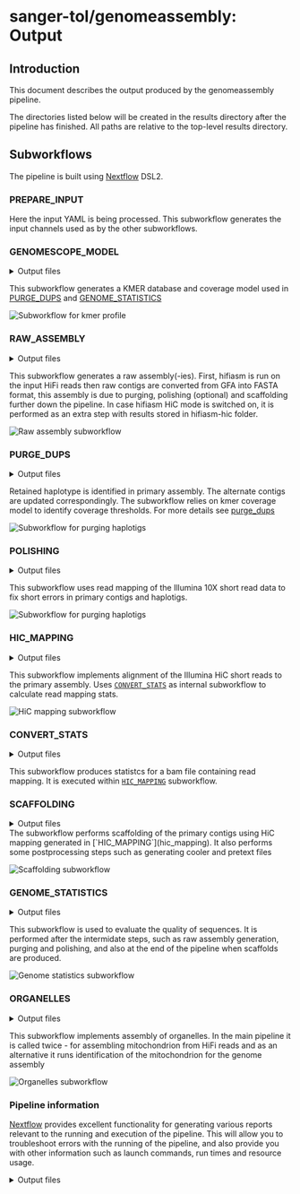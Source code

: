 # sanger-tol/genomeassembly: Output

## Introduction

This document describes the output produced by the genomeassembly pipeline.

The directories listed below will be created in the results directory after the pipeline has finished. All paths are relative to the top-level results directory.

<!-- TODO nf-core: Write this documentation describing your workflow's output -->

## Subworkflows

The pipeline is built using [Nextflow](https://www.nextflow.io/) DSL2.

### PREPARE_INPUT

Here the input YAML is being processed. This subworkflow generates the input channels used as by the other subworkflows.</p>

### GENOMESCOPE_MODEL

<details markdown="1">
  <summary>Output files</summary>
  
  - <code>kmer/*ktab</code>
    - kmer table file
  - <code>kmer/*hist</code>
    - kmer histogram file
  - <code>kmer/*model.txt</code>
    - genomescope model in text format
  - <code>kmer/*[linear,log]_plot.png</code>
    - genomescope kmer plots
  
</details>

This subworkflow generates a KMER database and coverage model used in [PURGE_DUPS](#purge_dups) and [GENOME_STATISTICS](#genome_statistics) </p>

![Subworkflow for kmer profile](images/v1/genomescope_model.png)

### RAW_ASSEMBLY

<details markdown="1">
  <summary>Output files</summary>
  
  - <code>.\*hifiasm.\*/.*p_ctg.[g]fa</code>
    - primary assembly in GFA and FASTA format; for more details refer to [hifiasm output](https://hifiasm.readthedocs.io/en/latest/interpreting-output.html) 
  - <code>.\*hifiasm.\*/.*a_ctg.[g]fa</code>
    - haplotigs in GFA and FASTA format; for more details refer to [hifiasm output](https://hifiasm.readthedocs.io/en/latest/interpreting-output.html)
  - <code>.\*hifiasm.\*/.*bin</code>
    - internal binary hifiasm files; for more details refer [here](https://hifiasm.readthedocs.io/en/latest/faq.html#id12)
  
</details>

This subworkflow generates a raw assembly(-ies). First, hifiasm is run on the input HiFi reads then raw contigs are converted from GFA into FASTA format, this assembly is due to purging, polishing (optional) and scaffolding further down the pipeline.
In case hifiasm HiC mode is switched on, it is performed as an extra step with results stored in hifiasm-hic folder.</p>

![Raw assembly subworkflow](images/v1/raw_assembly.png)

### PURGE_DUPS

<details markdown="1">
  <summary>Output files</summary>
  
  - <code>\*.hifiasm..\*/purged.fa</code>
    - purged primary contigs
  - <code>\*.hifiasm..\*/purged.htigs.fa</code>
    - haplotigs after purging  
  - other files from the purge_dups pipeline
    - for details refer [here](https://github.com/dfguan/purge_dups)
</details>

Retained haplotype is identified in primary assembly. The alternate contigs are updated correspondingly.
The subworkflow relies on kmer coverage model to identify coverage thresholds. For more details see [purge_dups](https://github.com/dfguan/purge_dups)

</p>

![Subworkflow for purging haplotigs](images/v1/purge_dups.png)

### POLISHING

<details markdown="1">
  <summary>Output files</summary>
  
  - <code>\*.hifiasm..\*/polishing/.*consensus.fa</code>
    - polished joined primary and haplotigs assembly
  - <code>\*.hifiasm..\*/polishing/merged.vcf.gz</code>
    - unfiltered variants
  - <code>\*.hifiasm..\*/polishing/merged.vcf.gz.tbi</code>
    - index file
  - <code>\*.hifiasm..\*/polishing/refdata-*</code>
    - Longranger assembly indices

</details>

This subworkflow uses read mapping of the Illumina 10X short read data to fix short errors in primary contigs and haplotigs.</p>

![Subworkflow for purging haplotigs](images/v1/polishing.png)

### HIC_MAPPING

<details markdown="1">
  <summary>Output files</summary>
  
  - <code>\*.hifiasm..\*/scaffolding/.*_merged_sorted.bed</code>
    - bed file obtained from merged mkdup bam
  - <code>\*.hifiasm..\*/scaffolding/.*mkdup.bam</code>
    - final read mapping bam with mapped reads  
</details>

This subworkflow implements alignment of the Illumina HiC short reads to the primary assembly. Uses [`CONVERT_STATS`](#convert_stats) as internal subworkflow to calculate read mapping stats.</p>

![HiC mapping subworkflow](images/v1/hic-mapping.png)

### CONVERT_STATS

<details markdown="1">
  <summary>Output files</summary>
  - <code>\*.hifiasm..\*/scaffolding/.*.stats</code>
    - output of samtools stats 
  - <code>\*.hifiasm..\*/scaffolding/.*.idxstats</code>
    - output of samtools idxstats
  - <code>\*.hifiasm..\*/scaffolding/.*.flagstat</code>
    - output of samtools flagstat  
</details>

This subworkflow produces statistcs for a bam file containing read mapping. It is executed within [`HIC_MAPPING`](hic_mapping) subworkflow.</p>

### SCAFFOLDING

<details markdown="1">
  <summary>Output files</summary>
  
  - <code>\*.hifiasm..\*/scaffolding/yahs/out.break.yahs/out_scaffolds_final.fa</code>
    - scaffolds in FASTA format
  - <code>\*.hifiasm..\*/scaffolding/yahs/out.break.yahs/out_scaffolds_final.agp</code>
    - coordinates of contigs relative to scaffolds
  - <code>\*.hifiasm..\*/scaffolding/yahs/out.break.yahs/alignments_sorted.txt</code>
    - Alignments for Juicer in text format
  - <code>\*.hifiasm..\*/scaffolding/yahs/out.break.yahs/yahs_scaffolds.hic</code>
    - Juicer HiC map
  - <code>\*.hifiasm..\*/scaffolding/yahs/out.break.yahs/*cool</code>
    - HiC map for cooler
  - <code>\*.hifiasm..\*/scaffolding/yahs/out.break.yahs/*.FullMap.png</code>
    - Pretext snapshot

</details>
The subworkflow performs scaffolding of the primary contigs using HiC mapping generated in [`HIC_MAPPING`](hic_mapping). It also performs some postprocessing steps such as generating cooler and pretext files</p>

![Scaffolding subworkflow](images/v1/scaffolding.png)

### GENOME_STATISTICS

<details markdown="1">
  <summary>Output files</summary>

- <code>.\*.assembly_summary</code>
  - numeric statistics for pri and alt sequences
- <code>.\*ccs.merquryk</code>
  - folder with merqury plots and kmer statistics
- <code>.\*busco</code>
  - folder with BUSCO results

</details>

This subworkflow is used to evaluate the quality of sequences. It is performed after the intermidate steps, such as raw assembly generation, purging and polishing, and also at the end of the pipeline when scaffolds are produced.</p>

![Genome statistics subworkflow](images/v1/genome_statistics.png)

### ORGANELLES

<details markdown="1">
  <summary>Output files</summary>

- <code>\*.hifiasm.\*/mito..\*/final_mitogenome.fasta</code>
  - organelle assembly
- <code>\*.hifiasm.\*/mito..\*/final_mitogenome.[gb,gff]</code>
  - organelle gene annotation
- <code>\*.hifiasm.\*/mito..\*/contigs_stats.tsv</code>
  - summary of mitochondrial findings
- output also includes other output files produced by MitoHiFi

</details>

This subworkflow implements assembly of organelles. In the main pipeline it is called twice - for assembling mitochondrion from HiFi reads and as an alternative it runs identification of the mitochondrion for the genome assembly </p>

![Organelles subworkflow](images/v1/organelles.png)

### Pipeline information

[Nextflow](https://www.nextflow.io/docs/latest/tracing.html) provides excellent functionality for generating various reports relevant to the running and execution of the pipeline. This will allow you to troubleshoot errors with the running of the pipeline, and also provide you with other information such as launch commands, run times and resource usage.

<details markdown="1">
<summary>Output files</summary>

- `genomeassembly_info/`
  - Reports generated by Nextflow: `execution_report.html`, `execution_timeline.html`, `execution_trace.txt` and `pipeline_dag.dot`/`pipeline_dag.svg`.
  - Reports generated by the pipeline: `pipeline_report.html`, `pipeline_report.txt` and `software_versions.yml`. The `pipeline_report*` files will only be present if the `--email` / `--email_on_fail` parameter's are used when running the pipeline.
  - Reformatted samplesheet files used as input to the pipeline: `samplesheet.valid.csv`.

</details>
